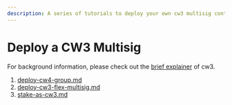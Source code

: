 ```yaml
---
description: A series of tutorials to deploy your own cw3 multisig contract on-chain.
---
```


# Deploy a CW3 Multisig

For background information, please check out the [brief explainer](../../../concepts/what-is-cw3.md) of cw3.

1. [deploy-cw4-group.md](deploy-cw4-group.md "mention")
2. [deploy-cw3-flex-multisig.md](deploy-cw3-flex-multisig.md "mention")
3. [stake-as-cw3.md](stake-as-cw3.md "mention")
